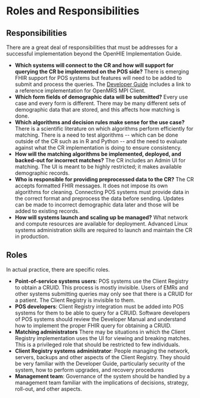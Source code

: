 # Roles and Responsibilities

## Responsibilities

There are a great deal of responsibilities that must be addresses for a successful implementation beyond the OpenHIE Implementation Guide.

* **Which systems will connect to the CR and how will support for querying the CR be implemented on the POS side?** There is emerging FHIR support for POS systems but features will need to be added to submit and process the queries. The [Developer Guide](../dev/openmrs.md) includes a link to a reference implementation for OpenMRS MPI Client.
* **Which form fields of demographic data will be submitted?** Every use case and every form is different. There may be many different sets of demographic data that are stored, and this affects how matching is done.
* **Which algorithms and decision rules make sense for the use case?** There is a scientific literature on which algorithms perform efficiently for matching. There is a need to test algorithms -- which can be done outside of the CR such as in R and Python -- and the need to evaluate against what the CR implementation is doing to ensure consistency.
* **How will the matching algorithms be implemented, deployed, and backed-out for incorrect matches?** The CR includes an Admin UI for matching. The UI is meant to be highly restricted; it makes available demographic records. 
* **Who is responsible for providing preprocessed data to the CR?** The CR accepts formatted FHIR messages. It does not impose its own algorithms for cleaning. Connecting POS systems must provide data in the correct format and preprocess the data before sending. Updates can be made to incorrect demographic data later and those will be added to existing records.
* **How will systems launch and scaling up be managed?** What network and compute resources are available for deployment. Advanced Linux systems administration skills are required to launch and maintain the CR in production.

## Roles

In actual practice, there are specific roles.

* **Point-of-service systems users**: POS systems use the Client Registry to obtain a CRUID. This process is mostly invisible. Users of EMRs and other systems submitting queries may only see that there is a CRUID for a patient. The Client Registry is invisible to them.
* **POS developers**: Client Registry integration must be added into POS systems for them to be able to query for a CRUID. Software developers of POS systems should review the Developer Manual and understand how to implement the proper FHIR query for obtaining a CRUID.
* **Matching administrators** There may be situations in which the Client Registry implementation uses the UI for viewing and breaking matches. This is a privileged role that should be restricted to few individuals.
* **Client Registry systems administrator**: People managing the network, servers, backups and other aspects of the Client Registry. They should be very familiar with the Developer Guide, particularly security of the system, how to perform upgrades, and recovery procedures
* **Management team**: Governance of the system should be handled by a management team familiar with the implications of decisions, strategy, roll-out, and other aspects.